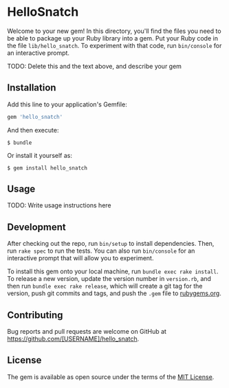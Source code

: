 # HelloSnatch

Welcome to your new gem! In this directory, you'll find the files you need to be able to package up your Ruby library into a gem. Put your Ruby code in the file `lib/hello_snatch`. To experiment with that code, run `bin/console` for an interactive prompt.

TODO: Delete this and the text above, and describe your gem

## Installation

Add this line to your application's Gemfile:

```ruby
gem 'hello_snatch'
```

And then execute:

    $ bundle

Or install it yourself as:

    $ gem install hello_snatch

## Usage

TODO: Write usage instructions here

## Development

After checking out the repo, run `bin/setup` to install dependencies. Then, run `rake spec` to run the tests. You can also run `bin/console` for an interactive prompt that will allow you to experiment.

To install this gem onto your local machine, run `bundle exec rake install`. To release a new version, update the version number in `version.rb`, and then run `bundle exec rake release`, which will create a git tag for the version, push git commits and tags, and push the `.gem` file to [rubygems.org](https://rubygems.org).

## Contributing

Bug reports and pull requests are welcome on GitHub at https://github.com/[USERNAME]/hello_snatch.

## License

The gem is available as open source under the terms of the [MIT License](http://opensource.org/licenses/MIT).
